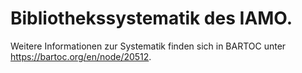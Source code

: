 # Bibliothekssystematik des IAMO.

Weitere Informationen zur Systematik finden sich in BARTOC unter https://bartoc.org/en/node/20512.
